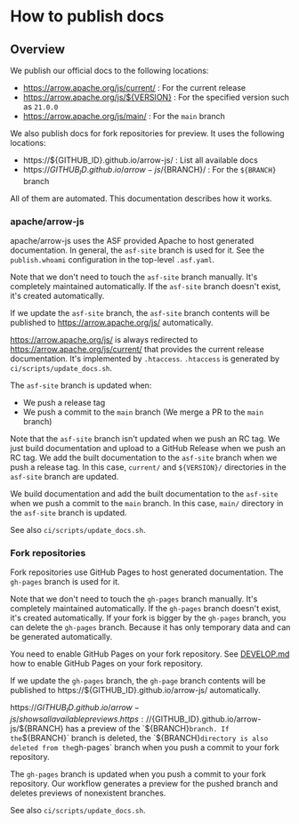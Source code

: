 <!--
  Licensed to the Apache Software Foundation (ASF) under one
  or more contributor license agreements.  See the NOTICE file
  distributed with this work for additional information
  regarding copyright ownership.  The ASF licenses this file
  to you under the Apache License, Version 2.0 (the
  "License"); you may not use this file except in compliance
  with the License.  You may obtain a copy of the License at

    http://www.apache.org/licenses/LICENSE-2.0

  Unless required by applicable law or agreed to in writing,
  software distributed under the License is distributed on an
  "AS IS" BASIS, WITHOUT WARRANTIES OR CONDITIONS OF ANY
  KIND, either express or implied.  See the License for the
  specific language governing permissions and limitations
  under the License.
-->

# How to publish docs

## Overview

We publish our official docs to the following locations:

* https://arrow.apache.org/js/current/ : For the current release
* https://arrow.apache.org/js/${VERSION} : For the specified version such as `21.0.0`
* https://arrow.apache.org/js/main/ : For the `main` branch

We also publish docs for fork repositories for preview. It uses the
following locations:

* https://${GITHUB_ID}.github.io/arrow-js/ : List all available docs
* https://${GITHUB_ID}.github.io/arrow-js/${BRANCH}/ : For the `${BRANCH}` branch

All of them are automated. This documentation describes how it works.

### apache/arrow-js

apache/arrow-js uses the ASF provided Apache to host generated
documentation. In general, the `asf-site` branch is used for it. See
the `publish.whoami` configuration in the top-level `.asf.yaml`.

Note that we don't need to touch the `asf-site` branch manually. It's
completely maintained automatically. If the `asf-site` branch doesn't
exist, it's created automatically.

If we update the `asf-site` branch, the `asf-site` branch contents
will be published to https://arrow.apache.org/js/ automatically.

https://arrow.apache.org/js/ is always redirected to
https://arrow.apache.org/js/current/ that provides the current release
documentation. It's implemented by `.htaccess`. `.htaccess` is
generated by `ci/scripts/update_docs.sh`.

The `asf-site` branch is updated when:

* We push a release tag
* We push a commit to the `main` branch (We merge a PR to the `main` branch)

Note that the `asf-site` branch isn't updated when we push an RC
tag. We just build documentation and upload to a GitHub Release when
we push an RC tag. We add the built documentation to the `asf-site`
branch when we push a release tag. In this case, `current/` and
`${VERSION}/` directories in the `asf-site` branch are updated.

We build documentation and add the built documentation to the
`asf-site` when we push a commit to the `main` branch. In this case,
`main/` directory in the `asf-site` branch is updated.

See also `ci/scripts/update_docs.sh`.

### Fork repositories

Fork repositories use GitHub Pages to host generated
documentation. The `gh-pages` branch is used for it.

Note that we don't need to touch the `gh-pages` branch manually. It's
completely maintained automatically. If the `gh-pages` branch doesn't
exist, it's created automatically. If your fork is bigger by the
`gh-pages` branch, you can delete the `gh-pages` branch. Because it
has only temporary data and can be generated automatically.

You need to enable GitHub Pages on your fork repository. See
[DEVELOP.md](../../DEVELOP.md#how-to-preview-documentation-on-your-fork-repository) how to enable GitHub Pages on your fork repository.

If we update the `gh-pages` branch, the `gh-page` branch contents will
be published to https://${GITHUB_ID}.github.io/arrow-js/
automatically.

https://${GITHUB_ID}.github.io/arrow-js/ shows all available
previews. https://${GITHUB_ID}.github.io/arrow-js/${BRANCH} has a
preview of the `${BRANCH}` branch. If the `${BRANCH}` branch is
deleted, the `${BRANCH}` directory is also deleted from the `gh-pages`
branch when you push a commit to your fork repository.

The `gh-pages` branch is updated when you push a commit to your fork
repository. Our workflow generates a preview for the pushed branch and
deletes previews of nonexistent branches.

See also `ci/scripts/update_docs.sh`.
